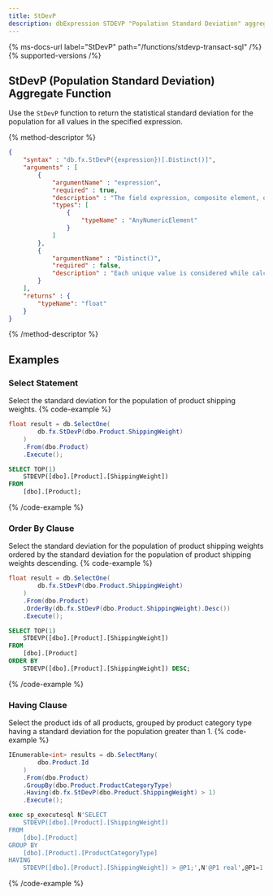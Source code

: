 ```yaml
---
title: StDevP
description: dbExpression STDEVP "Population Standard Deviation" aggregate function
---
```


{% ms-docs-url label="StDevP" path="/functions/stdevp-transact-sql" /%}
{% supported-versions /%}

## StDevP (Population Standard Deviation) Aggregate Function

Use the `StDevP` function to return the statistical standard deviation for the population for all values in the specified expression.

{% method-descriptor %}
```json
{
    "syntax" : "db.fx.StDevP({expression})[.Distinct()]",
    "arguments" : [
        {
            "argumentName" : "expression",
            "required" : true,
            "description" : "The field expression, composite element, or function result to use in calculating the standard deviation.",
            "types": [
                { 
                    "typeName" : "AnyNumericElement"
                }
            ]
        },
        {
            "argumentName" : "Distinct()",
            "required" : false,
            "description" : "Each unique value is considered while calculating the standard deviation for the population."
        }        
    ],
    "returns" : {
        "typeName": "float"
    }
}
```
{% /method-descriptor %}

## Examples
### Select Statement
Select the standard deviation for the population of product shipping weights.
{% code-example %}
```csharp
float result = db.SelectOne(
        db.fx.StDevP(dbo.Product.ShippingWeight)
    )
    .From(dbo.Product)
    .Execute();
```
```sql
SELECT TOP(1)
	STDEVP([dbo].[Product].[ShippingWeight])
FROM
	[dbo].[Product];
```
{% /code-example %}

### Order By Clause
Select the standard deviation for the population of product shipping weights ordered by the standard deviation for the population of product shipping weights descending.
{% code-example %}
```csharp
float result = db.SelectOne(
        db.fx.StDevP(dbo.Product.ShippingWeight)
    )
    .From(dbo.Product)
    .OrderBy(db.fx.StDevP(dbo.Product.ShippingWeight).Desc())
    .Execute();
```
```sql
SELECT TOP(1)
	STDEVP([dbo].[Product].[ShippingWeight])
FROM
	[dbo].[Product]
ORDER BY
	STDEVP([dbo].[Product].[ShippingWeight]) DESC;
```
{% /code-example %}

### Having Clause
Select the product ids of all products, grouped by product
category type having a standard deviation for the population greater than 1.
{% code-example %}
```csharp
IEnumerable<int> results = db.SelectMany(
        dbo.Product.Id
    )
    .From(dbo.Product)
    .GroupBy(dbo.Product.ProductCategoryType)
    .Having(db.fx.StDevP(dbo.Product.ShippingWeight) > 1)
    .Execute();
```
```sql
exec sp_executesql N'SELECT
	STDEVP([dbo].[Product].[ShippingWeight])
FROM
	[dbo].[Product]
GROUP BY
	[dbo].[Product].[ProductCategoryType]
HAVING
	STDEVP([dbo].[Product].[ShippingWeight]) > @P1;',N'@P1 real',@P1=1
```
{% /code-example %}
